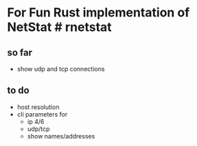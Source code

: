 # For Fun Rust implementation of NetStat # rnetstat

## so far
- show udp and tcp connections


## to do
- host resolution
- cli parameters for
  - ip 4/6
  - udp/tcp
  - show names/addresses